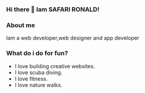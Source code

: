 ### Hi there 👋 Iam SAFARI RONALD!


### About me
Iam a web developer,web designer and app developer

### What do i do for fun?
- I love building creative websites.
- I love scuba diving.
- I love fitness.
- I love nature walks.
